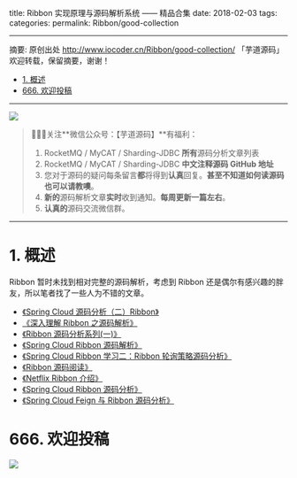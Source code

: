 title: Ribbon 实现原理与源码解析系统 —— 精品合集
date: 2018-02-03
tags:
categories:
permalink: Ribbon/good-collection

-------

摘要: 原创出处 http://www.iocoder.cn/Ribbon/good-collection/ 「芋道源码」欢迎转载，保留摘要，谢谢！

- [1. 概述](http://www.iocoder.cn/Ribbon/good-collection/)
- [666. 欢迎投稿](http://www.iocoder.cn/Ribbon/good-collection/)

-------

![](http://www.iocoder.cn/images/common/wechat_mp_2017_07_31.jpg)

> 🙂🙂🙂关注**微信公众号：【芋道源码】**有福利：
> 1. RocketMQ / MyCAT / Sharding-JDBC **所有**源码分析文章列表
> 2. RocketMQ / MyCAT / Sharding-JDBC **中文注释源码 GitHub 地址**
> 3. 您对于源码的疑问每条留言**都**将得到**认真**回复。**甚至不知道如何读源码也可以请教噢**。
> 4. **新的**源码解析文章**实时**收到通知。**每周更新一篇左右**。
> 5. **认真的**源码交流微信群。

-------

# 1. 概述

Ribbon 暂时未找到相对完整的源码解析，考虑到 Ribbon 还是偶尔有感兴趣的胖友，所以笔者找了一些人为不错的文章。

* [《Spring Cloud 源码分析（二）Ribbon》](http://www.iocoder.cn/Ribbon/didi/springcloud-sourcecode-ribbon)
* [《深入理解 Ribbon 之源码解析》](http://www.iocoder.cn/Ribbon/fangzhipeng/ribbon)
* [《Ribbon 源码分析系列(一)》](http://www.iocoder.cn/Ribbon/ligang/ribbon-1)
* [《Spring Cloud Ribbon 源码解析》](http://www.iocoder.cn/Ribbon/shouzhugang/spring-cloud-ribbon)
* [《Spring Cloud Ribbon 学习二：Ribbon 轮询策略源码分析》](http://www.iocoder.cn/Ribbon/eryuechunfeng/strategy)
* [《Ribbon 源码阅读》](http://www.iocoder.cn/Ribbon/erdaoya/ribbon)
* [《Netflix Ribbon 介绍》](http://www.iocoder.cn/Ribbon/yiguoqiang/NetflixRibbon)
* [《Spring Cloud Ribbon 源码分析》](http://www.iocoder.cn/Ribbon/saleson/spring-cloud-ribbon)
* [《Spring Cloud Feign 与 Ribbon 源码分析》](http://www.iocoder.cn/Ribbon/laoyuan/spring-cloud-feign-and-ribbon)

# 666. 欢迎投稿

![](http://www.iocoder.cn/images/common/zsxq/01.png)